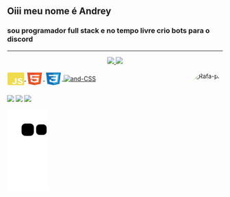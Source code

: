## Oiii meu nome é Andrey
### sou programador full stack e no tempo livre crio bots para o discord
___ 


<div align="center">
  <a href="https://github.com/AndreyWBS">
  <img height="150em" src="https://github-readme-stats.vercel.app/api?username=AndreyWBS&show_icons=true&theme=dracula&include_all_commits=true&count_private=true"/>
  <img height="150em" src="https://github-readme-stats.vercel.app/api/top-langs/?username=AndreyWBS&layout=compact&langs_count=7&theme=dracula"/>
</div>

  <div style="display: inline_block"><br>
  <img align="center" alt="and-Js" height="30" width="40" src="https://raw.githubusercontent.com/devicons/devicon/master/icons/javascript/javascript-plain.svg">
  <img align="center" alt="and-HTML" height="30" width="40" src="https://raw.githubusercontent.com/devicons/devicon/master/icons/html5/html5-original.svg">
  <img align="center" alt="and-CSS" height="30" width="40" src="https://raw.githubusercontent.com/devicons/devicon/master/icons/css3/css3-original.svg">
  <img align="center" alt="and-CSS" height="30" width="40" src="https://cdn.jsdelivr.net/gh/devicons/devicon/icons/java/java-plain-wordmark.svg">
 <img align="right" alt="Rafa-pic" height="150" style="border-radius:50px;" src="https://cdn.discordapp.com/attachments/882823190810886194/938779410771886120/Design_sem_nome.gif">
</div>
  
###
  
<div>   
  <a href="https://www.instagram.com/andrey_wbs/" target="_blank"><img src="https://img.shields.io/badge/-Instagram-%23E4405F?style=for-the-badge&logo=instagram&logoColor=white" target="_blank"></a>
  <a href="https://www.linkedin.com/in/andrey-de-sa-4a9b35226/" target="_blank"><img src="https://img.shields.io/badge/-LinkedIn-%230077B5?style=for-the-badge&logo=linkedin&logoColor=white" target="_blank"></a> 
  <a href = "mailto:andrey.wesley.sa@gmail.com"><img src="https://img.shields.io/badge/-Gmail-%23333?style=for-the-badge&logo=gmail&logoColor=white" target="_blank"></a>

  
![Snake animation](https://github.com/AndreyWBS/AndreyWBS/blob/output/github-contribution-grid-snake.svg)
</div>
